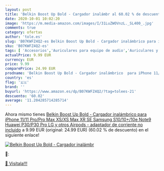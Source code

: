 ```yaml
---
layout: post
title: 'Belkin Boost Up Bold - Cargador inalámbr al 60.02 % de descuento'
date: 2020-10-01 10:02:20
image: 'https://m.media-amazon.com/images/I/31LuZWOVnzL._SL400_.jpg'
comments: true
category: ofertas
author: 'tole.es'
slug: 'B07KWFZ4Q2-es Belkin Boost Up Bold - Cargador inalámbrico para iPhone...'
sku: 'B07KWFZ4Q2-es'
tags: [ 'Accesorios','Auriculares para equipo de audio','Auriculares y accesorios','Cables USB','Cables y accesorios','Cables y conectores','Electrónica','Informática','iphone', ]
actualPrice: 9.99 EUR
currency: EUR
price: 9.99
comparePrice: 24.99 EUR
prodname: 'Belkin Boost Up Bold - Cargador inalámbrico  para iPhone 11/11 Pro/Pro Max  XS/XS Max  XR  SE  Samsung S10/10+/10e  Note9  Huawei P30/P30 Pro  LG y otros  Airpods  - adaptador de corriente no incluido'
country: 'es'
flag: '🇪🇸'
brand: ''
buyurl: 'https://www.amazon.es/dp/B07KWFZ4Q2/?tag=tolees-21'
descuento: '60.02'
average: '11.204285714285714'
---
```


Ahora mismo tienes [Belkin Boost Up Bold - Cargador inalámbrico  para iPhone 11/11 Pro/Pro Max  XS/XS Max  XR  SE  Samsung S10/10+/10e  Note9  Huawei P30/P30 Pro  LG y otros  Airpods  - adaptador de corriente no incluido](https://www.amazon.es/dp/B07KWFZ4Q2/?tag=tolees-21) a 9.99 EUR (original: 24.99 EUR) (60.02 %  de descuento) en el siguiente enlace!

[![Belkin Boost Up Bold - Cargador inalámbr](https://m.media-amazon.com/images/I/31LuZWOVnzL._SL400_.jpg)](https://www.amazon.es/dp/B07KWFZ4Q2/?tag=tolees-21)

🔎:


[🛒 Visítala!!!](https://www.amazon.es/dp/B07KWFZ4Q2/?tag=tolees-21)
